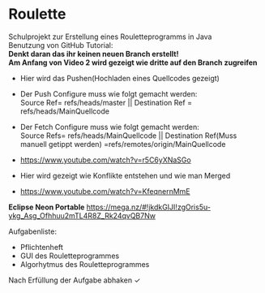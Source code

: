 # Roulette
Schulprojekt zur Erstellung eines Rouletteprogramms in Java  
Benutzung von GitHub Tutorial:  
**Denkt daran das ihr keinen neuen Branch erstellt!**  
**Am Anfang von Video 2 wird gezeigt wie dritte auf den Branch zugreifen**
- Hier wird das Pushen(Hochladen eines Quellcodes gezeigt)
- Der Push Configure muss wie folgt gemacht werden:  
Source Ref= refs/heads/master || Destination Ref = refs/heads/MainQuellcode

- Der Fetch Configure muss wie folgt gemacht werden:  
Source Refs= refs/heads/MainQuellcode ||  Destination Ref(Muss manuell getippt werden) =refs/remotes/origin/MainQuellcode

- https://www.youtube.com/watch?v=r5C6yXNaSGo
- Hier wird gezeigt wie Konflikte entstehen und wie man Merged
- https://www.youtube.com/watch?v=KfeqnernMmE

**Eclipse Neon Portable**
https://mega.nz/#!jkdkGIJI!zgOris5u-ykg_Asg_Ofhhuu2mTL4R8Z_Rk24qvQB7Nw

Aufgabenliste:
- Pflichtenheft
- GUI des Rouletteprogrammes
- Algorhytmus des Rouletteprogrammes

Nach Erfüllung der Aufgabe abhaken ✓ 
